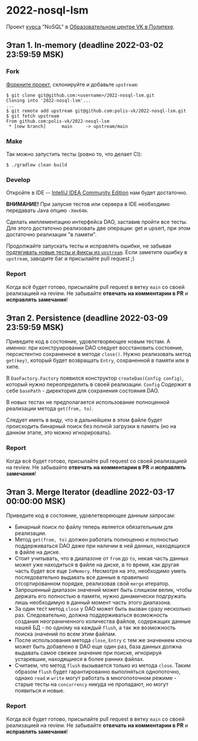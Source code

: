 # 2022-nosql-lsm
Проект [курса](https://polis.vk.company/curriculum/program/discipline/1356/) "NoSQL" в [Образовательном центре VK в Политехе](https://polis.vk.company/).

## Этап 1. In-memory (deadline 2022-03-02 23:59:59 MSK)
### Fork
[Форкните проект](https://help.github.com/articles/fork-a-repo/), склонируйте и добавьте `upstream`:
```
$ git clone git@github.com:<username>/2022-nosql-lsm.git
Cloning into '2022-nosql-lsm'...
...
$ git remote add upstream git@github.com:polis-vk/2022-nosql-lsm.git
$ git fetch upstream
From github.com:polis-vk/2022-nosql-lsm
 * [new branch]      main     -> upstream/main
```

### Make
Так можно запустить тесты (ровно то, что делает CI):
```
$ ./gradlew clean build
```

### Develop
Откройте в IDE -- [IntelliJ IDEA Community Edition](https://www.jetbrains.com/idea/) нам будет достаточно.

**ВНИМАНИЕ!** При запуске тестов или сервера в IDE необходимо передавать Java опцию `-Xmx64m`.

Сделать имплементацию интерфейса DAO, заставив пройти все тесты.
Для этого достаточно реализовать две операции: get и upsert, при этом достаточно реализации "в памяти".

Продолжайте запускать тесты и исправлять ошибки, не забывая [подтягивать новые тесты и фиксы из `upstream`](https://help.github.com/articles/syncing-a-fork/). Если заметите ошибку в `upstream`, заводите баг и присылайте pull request ;)

### Report
Когда всё будет готово, присылайте pull request в ветку `main` со своей реализацией на review. Не забывайте **отвечать на комментарии в PR** и **исправлять замечания**!

## Этап 2. Persistence (deadline 2022-03-09 23:59:59 MSK)
Приведите код в состояние, удовлетворяющее новым тестам. А именно: при конструировании DAO следует восстановить состояние, персистентно сохраненное в методе `close()`.
Нужно реализовать метод `get(key)`, который будет возвращать `Entry`, сохраненной в памяти или в хипе.

В `DaoFactory.Factory` появился конструктор `createDao(Config config)`, который нужно переопределить в своей реализации.
`Config` Содержит в себе `basePath` - директория для сохранения состояния DAO.

В новых тестах не предполагается использование полноценной реализации метода `get(from, to)`. 

Следует иметь в виду, что в дальнейшем в этом файле будет происходить бинарный поиск без полной загрузки в память (но на данном этапе, это можно игнорировать).

### Report
Когда всё будет готово, присылайте pull request со своей реализацией на review. Не забывайте **отвечать на комментарии в PR** и **исправлять замечания**!

## Этап 3. Merge Iterator (deadline 2022-03-17 00:00:00 MSK)
Приведите код в состояние, удовлетворяющее данным запросам:
* Бинарный поиск по файлу теперь является обязательным для реализации.
* Метод `get(from, to)` должен работать полноценно и полностью поддерживаться DAO даже при наличии в ней данных, находящихся в файле на диске.
* Стоит учитывать, что в диапазоне от `from` до `to`, некая часть данных может уже находиться в файле на диске, в то время, как другая часть будет все еще `InMemory`. Несмотря на это, необходимо уметь последовательно выдавать все данные в правильно отсортированном порядке, реализовав свой `merge` итератор.
* Запрошенный диапазон значений может быть слишком велик, чтобы держать его полностью в памяти, нужно динамически подгружать лишь необходимую в данный момент часть этого диапазона.
* За один тест метод `close` у DAO может быть вызван сразу несколько раз. Следовательно, должна поддерживаться возможность создания неограниченного количества файлов, содержащих данные нашей БД - по одному на каждый `flush`, а так же возможность поиска значений по всем этим файлам.
* После использования метода `close`, `Entry` с тем же значением ключа может быть добавлено в DAO еще один раз, база данных должна выдавать самое свежее значение при поиске, игнорируя устаревшие, находящиеся в более ранних файлах.
* Считаем, что метод `flush` вызывается только из метода `close`. Таким образом `flush` будет гарантированно выполняться однопоточно, однако `read` и `write` могут работать в многопоточном режиме - старые тесты на `concurrency` никуда не пропадают, но могут появиться и новые.
### Report
Когда всё будет готово, присылайте pull request в ветку `main` со своей реализацией на review. Не забывайте **отвечать на комментарии в PR** и **исправлять замечания**!